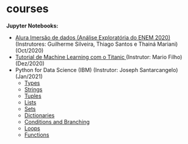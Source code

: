 # courses


**Jupyter Notebooks:**
* [Alura Imersão de dados (Análise Exploratória do ENEM 2020)](https://bit.ly/2IPCAh6) (Instrutores: Guilherme Silveira, Thiago Santos e Thainá Mariani) (Oct/2020)
* [Tutorial de Machine Learning com o Titanic ](https://github.com/sergiodealencar/courses/blob/main/tutorial_titanic_mario_filho.ipynb) (Instrutor: Mario Filho) (Dez/2020)
* Python for Data Science (IBM) (Instrutor: Joseph Santarcangelo) (Jan/2021)
  - [Types](https://github.com/sergiodealencar/courses/blob/main/PY0101EN-1-1-Types.ipynb)
  - [Strings](https://github.com/sergiodealencar/courses/blob/main/PY0101EN-1-2-Strings.ipynb)
  - [Tuples](https://github.com/sergiodealencar/courses/blob/main/PY0101EN-2-1-Tuples.ipynb)
  - [Lists](https://github.com/sergiodealencar/courses/blob/main/PY0101EN-2-2-Lists.ipynb)
  - [Sets](https://github.com/sergiodealencar/courses/blob/main/PY0101EN-2-3-Sets.ipynb)
  - [Dictionaries](https://github.com/sergiodealencar/courses/blob/main/PY0101EN-2-4-Dictionaries.ipynb)
  - [Conditions and Branching](https://github.com/sergiodealencar/courses/blob/main/PY0101EN-3-1-Conditions.ipynb)
  - [Loops](https://github.com/sergiodealencar/courses/blob/main/PY0101EN-3-2-Loops.ipynb)
  - [Functions](https://github.com/sergiodealencar/courses/blob/main/PY0101EN-3-3-Functions.ipynb)

